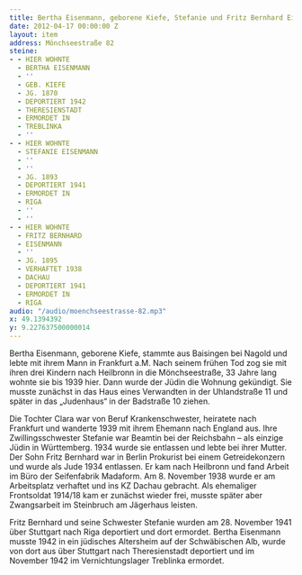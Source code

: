 ```yaml
---
title: Bertha Eisenmann, geborene Kiefe, Stefanie und Fritz Bernhard Eisenmann
date: 2012-04-17 00:00:00 Z
layout: item
address: Mönchseestraße 82
steine:
- - HIER WOHNTE
  - BERTHA EISENMANN
  - ''
  - GEB. KIEFE
  - JG. 1870
  - DEPORTIERT 1942
  - THERESIENSTADT
  - ERMORDET IN
  - TREBLINKA
  - ''
- - HIER WOHNTE
  - STEFANIE EISENMANN
  - ''
  - ''
  - JG. 1893
  - DEPORTIERT 1941
  - ERMORDET IN
  - RIGA
  - ''
  - ''
- - HIER WOHNTE
  - FRITZ BERNHARD
  - EISENMANN
  - ''
  - JG. 1895
  - VERHAFTET 1938
  - DACHAU
  - DEPORTIERT 1941
  - ERMORDET IN
  - RIGA
audio: "/audio/moenchseestrasse-82.mp3"
x: 49.1394392
y: 9.227637500000014
---
```


Bertha Eisenmann, geborene Kiefe, stammte aus Baisingen bei Nagold und lebte mit ihrem Mann in Frankfurt a.M. Nach seinem frühen Tod zog sie mit ihren drei Kindern nach Heilbronn in die Mönchseestraße, 33 Jahre lang wohnte sie bis 1939 hier. Dann wurde der Jüdin die Wohnung gekündigt. Sie musste zunächst in das Haus eines Verwandten in der Uhlandstraße 11 und später in das „Judenhaus“ in der Badstraße 10 ziehen.

Die Tochter Clara war von Beruf Krankenschwester, heiratete nach Frankfurt und wanderte 1939 mit ihrem Ehemann nach England aus. Ihre Zwillingsschwester Stefanie war Beamtin bei der Reichsbahn – als einzige Jüdin in Württemberg. 1934 wurde sie entlassen und lebte bei ihrer Mutter. Der Sohn Fritz Bernhard war in Berlin Prokurist bei einem Getreidekonzern und wurde als Jude 1934 entlassen. Er kam nach Heilbronn und fand Arbeit im Büro der Seifenfabrik Madaform. Am 8. November 1938 wurde er am Arbeitsplatz verhaftet und ins KZ Dachau gebracht. Als ehemaliger Frontsoldat 1914/18 kam er zunächst wieder frei, musste später aber Zwangsarbeit im Steinbruch am Jägerhaus leisten.

Fritz Bernhard und seine Schwester Stefanie wurden am 28. November 1941 über Stuttgart nach Riga deportiert und dort ermordet. Bertha Eisenmann musste 1942 in ein jüdisches Altersheim auf der Schwäbischen Alb, wurde von dort aus über Stuttgart nach Theresienstadt deportiert und im November 1942 im Vernichtungslager Treblinka ermordet.
